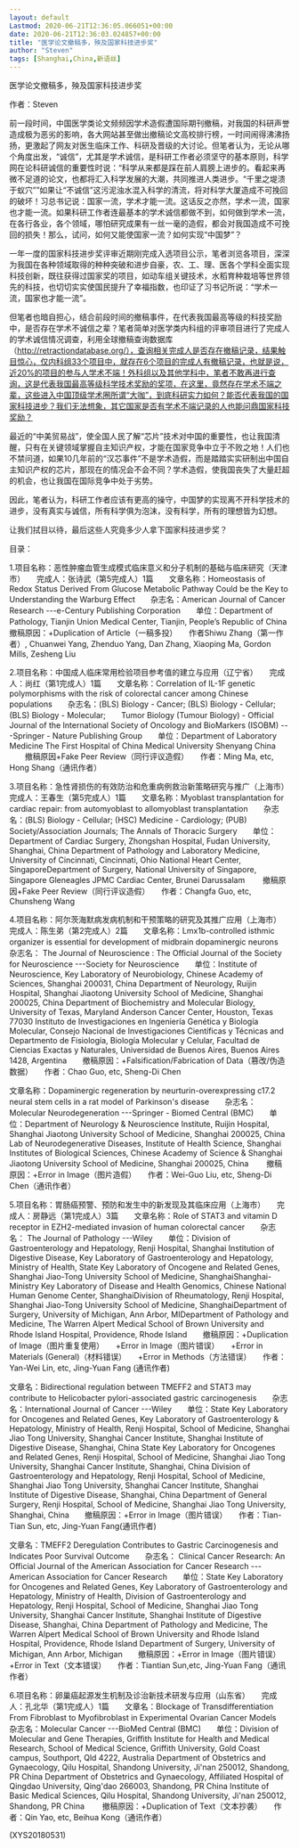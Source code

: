 ```yaml
---
layout: default
Lastmod: 2020-06-21T12:36:05.066051+00:00
date: 2020-06-21T12:36:03.024857+00:00
title: "医学论文撤稿多，殃及国家科技进步奖"
author: "Steven"
tags: [Shanghai,China,新语丝]
---
```


医学论文撤稿多，殃及国家科技进步奖

作者：Steven

前一段时间，中国医学类论文频频因学术造假遭国际期刊撤稿，对我国的科研声誉造成极为恶劣的影响，各大网站甚至做出撤稿论文高校排行榜，一时间闹得沸沸扬扬，更激起了网友对医生临床工作、科研及晋级的大讨论。但笔者认为，无论从哪个角度出发，“诚信”，尤其是学术诚信，是科研工作者必须坚守的基本原则，科学网在论科研诚信的重要性时说：“科学从来都是踩在前人肩膀上进步的。看起来再微不足道的论文，也都将汇入科学发展的大潮，共同推进人类进步。“千里之堤溃于蚁穴””如果让“不诚信”这污泥浊水混入科学的清流，将对科学大厦造成不可挽回的破坏！习总书记说：国家一流，学术才能一流。这话反之亦然，学术一流，国家也才能一流。如果科研工作者连最基本的学术诚信都做不到，如何做到学术一流，在各行各业，各个领域，哪怕研究成果有一丝一毫的造假，都会对我国造成不可挽回的损失！那么，试问，如何又能使国家一流？如何实现“中国梦”？

一年一度的国家科技进步奖评审近期刚完成入选项目公示，笔者浏览各项目，深深为我国在各种领域取得的种种突破和进步自豪，农、工、理、医各个学科全面实现科技创新，既往获得过国家奖的项目，如动车组关键技术，水稻育种栽培等世界领先的科技，也切切实实使国民提升了幸福指数，也印证了习书记所说：“学术一流，国家也才能一流”。

但笔者也暗自担心，结合前段时间的撤稿事件，在代表我国最高等级的科技奖励中，是否存在学术不诚信之辈？笔者简单对医学类内科组的评审项目进行了完成人的学术诚信情况调查，利用全球撤稿查询数据库（http://retractiondatabase.org/），查询相关完成人是否存在撤稿记录，结果触目惊心，仅内科组33个项目中，就存在6个项目的完成人有撤稿记录，也就是说，近20%的项目的参与人学术不端！外科组以及其他学科中，笔者不敢再进行查询，这是代表我国最高等级科学技术奖励的奖项，在这里，竟然存在学术不端之辈，这些进入中国顶级学术圈所谓“大咖”，到底科研实力如何？能否代表我国的国家科技进步？我们无法想象，其它国家是否有学术不端记录的人也能问鼎国家科技奖励？

最近的“中美贸易战”，使全国人民了解“芯片”技术对中国的重要性，也让我国清醒，只有在关键领域掌握自主知识产权，才能在国家竞争中立于不败之地！人们也不禁问道，如果10几年前的“汉芯事件”不是学术造假，而是踏踏实实研制出中国自主知识产权的芯片，那现在的情况会不会不同？学术造假，使我国丧失了大量赶超的机会，也让我国在国际竞争中处于劣势。

因此，笔者认为，科研工作者应该有更高的操守，中国梦的实现离不开科学技术的进步，没有真实与诚信，所有科学俱为泡沫，没有科学，所有的理想皆为幻想。

让我们拭目以待，最后这些人究竟多少人拿下国家科技进步奖？

目录：

1.项目名称：恶性肿瘤血管生成模式临床意义和分子机制的基础与临床研究（天津市）　　完成人：张诗武（第5完成人）1篇　　文章名称：Homeostasis of Redox Status Derived From Glucose Metabolic Pathway Could be the Key to Understanding the Warburg Effect　　杂志名：American Journal of Cancer Research ---e-Century Publishing Corporation　　单位：Department of Pathology, Tianjin Union Medical Center, Tianjin, People’s Republic of China　　撤稿原因：+Duplication of Article（一稿多投）　　作者Shiwu Zhang（第一作者）, Chuanwei Yang, Zhenduo Yang, Dan Zhang, Xiaoping Ma, Gordon Mills, Zesheng Liu

2.项目名称：中国成人临床常用检验项目参考值的建立与应用（辽宁省）　　完成人：尚红（第1完成人）1篇　　文章名称：Correlation of IL-1F genetic polymorphisms with the risk of colorectal cancer among Chinese populations　　杂志名：(BLS) Biology - Cancer; (BLS) Biology - Cellular; (BLS) Biology - Molecular;　　Tumor Biology (Tumour Biology) - Official Journal of the International Society of Oncology and BioMarkers (ISOBM) ---Springer - Nature Publishing Group　　单位：Department of Laboratory Medicine The First Hospital of China Medical University Shenyang China 　　撤稿原因+Fake Peer Review（同行评议造假）　　作者：Ming Ma, etc, Hong Shang（通讯作者）

3.项目名称：急性肾损伤的有效防治和危重病例救治新策略研究与推广（上海市）　　完成人：王春生（第5完成人）1篇　　文章名称：Myoblast transplantation for cardiac repair: from automyoblast to allomyoblast transplantation　　杂志名：(BLS) Biology - Cellular; (HSC) Medicine - Cardiology; (PUB) Society/Association Journals; The Annals of Thoracic Surgery　　单位：Department of Cardiac Surgery, Zhongshan Hospital, Fudan University, Shanghai, China Department of Pathology and Laboratory Medicine, University of Cincinnati, Cincinnati, Ohio National Heart Center, SingaporeDepartment of Surgery, National University of Singapore, Singapore Gleneagles JPMC Cardiac Center, Brunei Darussalam 　　撤稿原因+Fake Peer Review（同行评议造假）　　作者：Changfa Guo, etc, Chunsheng Wang

4.项目名称：阿尔茨海默病发病机制和干预策略的研究及其推广应用（上海市）　　完成人：陈生弟（第2完成人）2篇　　文章名称：Lmx1b-controlled isthmic organizer is essential for development of midbrain dopaminergic neurons　　杂志名： The Journal of Neuroscience : The Official Journal of the Society for Neuroscience ---Society for Neuroscience　　单位：Institute of Neuroscience, Key Laboratory of Neurobiology, Chinese Academy of Sciences, Shanghai 200031, China Department of Neurology, Ruijin Hospital, Shanghai Jiaotong University School of Medicine, Shanghai 200025, China Department of Biochemistry and Molecular Biology, University of Texas, Maryland Anderson Cancer Center, Houston, Texas 77030 Instituto de Investigaciones en Ingeniería Genética y Biología Molecular, Consejo Nacional de Investigaciones Científicas y Técnicas and Departmento de Fisiología, Biología Molecular y Celular, Facultad de Ciencias Exactas y Naturales, Universidad de Buenos Aires, Buenos Aires 1428, Argentina　　撤稿原因：+Falsification/Fabrication of Data（篡改/伪造数据）　　作者：Chao Guo, etc, Sheng-Di Chen

文章名称：Dopaminergic regeneration by neurturin-overexpressing c17.2 neural stem cells in a rat model of Parkinson's disease　　杂志名： Molecular Neurodegeneration ---Springer - Biomed Central (BMC)　　单位：Department of Neurology & Neuroscience Institute, Ruijin Hospital, Shanghai Jiaotong University School of Medicine, Shanghai 200025, China Lab of Neurodegenerative Diseases, Institute of Health Science, Shanghai Institutes of Biological Sciences, Chinese Academy of Science & Shanghai Jiaotong University School of Medicine, Shanghai 200025, China 　　撤稿原因：+Error in Image（图片造假）　　作者：Wei-Guo Liu, etc, Sheng-Di Chen（通讯作者）

5.项目名称：胃肠癌预警、预防和发生中的新发现及其临床应用（上海市）　　完成人：房静远（第1完成人）3篇　　文章名称：Role of STAT3 and vitamin D receptor in EZH2-mediated invasion of human colorectal cancer　　杂志名： The Journal of Pathology ---Wiley　　单位：Division of Gastroenterology and Hepatology, Renji Hospital, Shanghai Institution of Digestive Disease, Key Laboratory of Gastroenterology and Hepatology, Ministry of Health, State Key Laboratory of Oncogene and Related Genes, Shanghai Jiao-Tong University School of Medicine, ShanghaiShanghai-Ministry Key Laboratory of Disease and Health Genomics, Chinese National Human Genome Center, ShanghaiDivision of Rheumatology, Renji Hospital, Shanghai Jiao-Tong University School of Medicine, ShanghaiDepartment of Surgery, University of Michigan, Ann Arbor, MIDepartment of Pathology and Medicine, The Warren Alpert Medical School of Brown University and Rhode Island Hospital, Providence, Rhode Island　　撤稿原因：+Duplication of Image（图片重复使用）　　+Error in Image（图片错误）　　+Error in Materials (General)（材料错误）　　+Error in Methods（方法错误）　　作者：Yan-Wei Lin, etc, Jing-Yuan Fang (通讯作者)

文章名：Bidirectional regulation between TMEFF2 and STAT3 may contribute to Helicobacter pylori-associated gastric carcinogenesis　　杂志名：International Journal of Cancer ---Wiley　　单位：State Key Laboratory for Oncogenes and Related Genes, Key Laboratory of Gastroenterology & Hepatology, Ministry of Health, Renji Hospital, School of Medicine, Shanghai Jiao Tong University, Shanghai Cancer Institute, Shanghai Institute of Digestive Disease, Shanghai, China State Key Laboratory for Oncogenes and Related Genes, Renji Hospital, School of Medicine, Shanghai Jiao Tong University, Shanghai Cancer Institute, Shanghai, China Division of Gastroenterology and Hepatology, Renji Hospital, School of Medicine, Shanghai Jiao Tong University, Shanghai Cancer Institute, Shanghai Institute of Digestive Disease, Shanghai, China Department of General Surgery, Renji Hospital, School of Medicine, Shanghai Jiao Tong University, Shanghai, China　　撤稿原因：+Error in Image（图片错误）　　作者：Tian-Tian Sun, etc, Jing-Yuan Fang(通讯作者)

文章名：TMEFF2 Deregulation Contributes to Gastric Carcinogenesis and Indicates Poor Survival Outcome　　杂志名： Clinical Cancer Research: An Official Journal of the American Association for Cancer Research ---American Association for Cancer Research　　单位：State Key Laboratory for Oncogenes and Related Genes, Key Laboratory of Gastroenterology and Hepatology, Ministry of Health, Division of Gastroenterology and Hepatology, Renji Hospital, School of Medicine, Shanghai Jiao Tong University, Shanghai Cancer Institute, Shanghai Institute of Digestive Disease, Shanghai, China Department of Pathology and Medicine, The Warren Alpert Medical School of Brown University and Rhode Island Hospital, Providence, Rhode Island Department of Surgery, University of Michigan, Ann Arbor, Michigan　　撤稿原因：+Error in Image（图片错误）　　+Error in Text（文本错误）　　作者：Tiantian Sun,etc, Jing-Yuan Fang（通讯作者）

6.项目名称：卵巢癌起源发生机制及诊治新技术研发与应用（山东省）　　完成人：孔北华（第1完成人）1篇　　文章名：Blockage of Transdifferentiation From Fibroblast to Myofibroblast in Experimental Ovarian Cancer Models　　杂志名：Molecular Cancer ---BioMed Central (BMC)　　单位：Division of Molecular and Gene Therapies, Griffith Institute for Health and Medical Research, School of Medical Science, Griffith University, Gold Coast campus, Southport, Qld 4222, Australia Department of Obstetrics and Gynaecology, Qilu Hospital, Shandong University, Ji'nan 250012, Shandong, PR China Department of Obstetrics and Gynaecology, Affiliated Hospital of Qingdao University, Qing'dao 266003, Shandong, PR China Institute of Basic Medical Sciences, Qilu Hospital, Shandong University, Ji'nan 250012, Shandong, PR China 　　撤稿原因：+Duplication of Text（文本抄袭）　　作者：Qin Yao, etc, Beihua Kong（通讯作者）

(XYS20180531)

